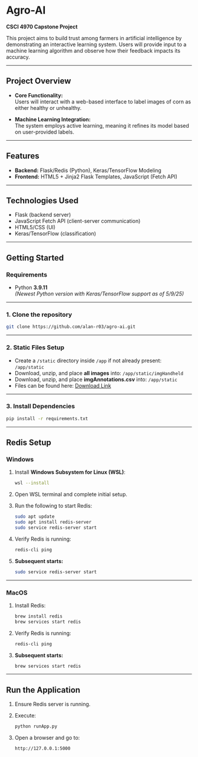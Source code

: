 # Agro-AI

**CSCI 4970 Capstone Project**

This project aims to build trust among farmers in artificial intelligence by demonstrating an interactive learning system. Users will provide input to a machine learning algorithm and observe how their feedback impacts its accuracy.

---

## Project Overview

- **Core Functionality:**  
  Users will interact with a web-based interface to label images of corn as either healthy or unhealthy.

- **Machine Learning Integration:**  
  The system employs active learning, meaning it refines its model based on user-provided labels.

---

## Features

- **Backend:** Flask/Redis (Python), Keras/TensorFlow Modeling  
- **Frontend:** HTML5 + Jinja2 Flask Templates, JavaScript (Fetch API)

---

## Technologies Used

- Flask (backend server)
- JavaScript Fetch API (client-server communication)
- HTML5/CSS (UI)
- Keras/TensorFlow (classification)

---

## Getting Started

### Requirements

- Python **3.9.11**  
  *(Newest Python version with Keras/TensorFlow support as of 5/9/25)*

---

### 1. Clone the repository

```bash
git clone https://github.com/alan-r03/agro-ai.git
````

---

### 2. Static Files Setup

* Create a `/static` directory inside `/app` if not already present:
  `/app/static`
* Download, unzip, and place **all images** into:
  `/app/static/imgHandheld`
* Download, unzip, and place **imgAnnotations.csv** into:
  `/app/static`
* Files can be found here:
  [Download Link](https://unomail-my.sharepoint.com/:f:/g/personal/alanramirez_unomaha_edu/EpaXuPd3h55HmHWkGkiRuI4BT69kCWVeY8orjI3qdcaY_w?e=ytg8tf)

---

### 3. Install Dependencies

```bash
pip install -r requirements.txt
```

---

## Redis Setup

### Windows

1. Install **Windows Subsystem for Linux (WSL)**:

   ```bash
   wsl --install
   ```
2. Open WSL terminal and complete initial setup.
3. Run the following to start Redis:

   ```bash
   sudo apt update
   sudo apt install redis-server
   sudo service redis-server start
   ```
4. Verify Redis is running:

   ```bash
   redis-cli ping
   ```
5. **Subsequent starts:**

   ```bash
   sudo service redis-server start
   ```

---

### MacOS

1. Install Redis:

   ```bash
   brew install redis
   brew services start redis
   ```
2. Verify Redis is running:

   ```bash
   redis-cli ping
   ```
3. **Subsequent starts:**

   ```bash
   brew services start redis
   ```

---

## Run the Application

1. Ensure Redis server is running.
2. Execute:

   ```bash
   python runApp.py
   ```
3. Open a browser and go to:

   ```
   http://127.0.0.1:5000
   ```
